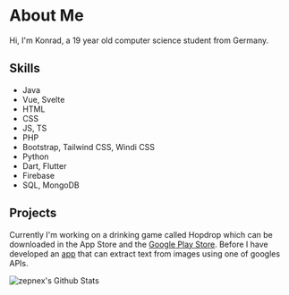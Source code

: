 About Me
========
Hi, I'm Konrad, a 19 year old computer science student from Germany. 

Skills
------
* Java
* Vue, Svelte
* HTML
* CSS
* JS, TS
* PHP
* Bootstrap, Tailwind CSS, Windi CSS
* Python
* Dart, Flutter
* Firebase
* SQL, MongoDB

Projects
--------
Currently I'm working on a drinking game called Hopdrop which can be downloaded in the App Store and the [Google Play Store](https://play.google.com/store/apps/details?id=com.kingkoxy.hopfentorpedo).
Before I have developed an [app](https://github.com/KingKoxy/Androeyed) that can extract text from images using one of googles APIs.

<img aligin="left" alt="zepnex's Github Stats" src="https://github-readme-stats.vercel.app/api?username=KingKoxy&theme=dark&show_icons=true" />
